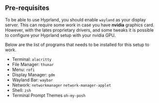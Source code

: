 ## Pre-requisites ##
To be able to use Hyprland, you should enable ```wayland``` as your display server. This can require some work in case you have **nvidia** graphics card. However, with the lates proprietary drivers, and some tweaks it is possible to configure your Hyprland setup with your nvidia GPU.

Below are the list of programs that needs to be installed for this setup to work.
* Terminal: ```alacritty```
* File Manager: ```thunar```
* Menu: ```rofi```
* Display Manager: ```gdm```
* Wayland Bar: ```waybar```
* Network: ```networkmanager``` ```network-manager-applet```
* Shell: ```zsh```
* Terminal Prompt Themes ```oh-my-posh```

